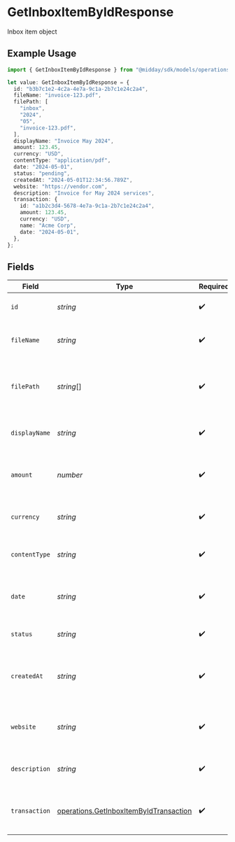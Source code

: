 # GetInboxItemByIdResponse

Inbox item object

## Example Usage

```typescript
import { GetInboxItemByIdResponse } from "@midday/sdk/models/operations";

let value: GetInboxItemByIdResponse = {
  id: "b3b7c1e2-4c2a-4e7a-9c1a-2b7c1e24c2a4",
  fileName: "invoice-123.pdf",
  filePath: [
    "inbox",
    "2024",
    "05",
    "invoice-123.pdf",
  ],
  displayName: "Invoice May 2024",
  amount: 123.45,
  currency: "USD",
  contentType: "application/pdf",
  date: "2024-05-01",
  status: "pending",
  createdAt: "2024-05-01T12:34:56.789Z",
  website: "https://vendor.com",
  description: "Invoice for May 2024 services",
  transaction: {
    id: "a1b2c3d4-5678-4e7a-9c1a-2b7c1e24c2a4",
    amount: 123.45,
    currency: "USD",
    name: "Acme Corp",
    date: "2024-05-01",
  },
};
```

## Fields

| Field                                                                                            | Type                                                                                             | Required                                                                                         | Description                                                                                      | Example                                                                                          |
| ------------------------------------------------------------------------------------------------ | ------------------------------------------------------------------------------------------------ | ------------------------------------------------------------------------------------------------ | ------------------------------------------------------------------------------------------------ | ------------------------------------------------------------------------------------------------ |
| `id`                                                                                             | *string*                                                                                         | :heavy_check_mark:                                                                               | Inbox item ID (UUID)                                                                             | b3b7c1e2-4c2a-4e7a-9c1a-2b7c1e24c2a4                                                             |
| `fileName`                                                                                       | *string*                                                                                         | :heavy_check_mark:                                                                               | Original file name of the uploaded document                                                      | invoice-123.pdf                                                                                  |
| `filePath`                                                                                       | *string*[]                                                                                       | :heavy_check_mark:                                                                               | Path segments to the file in storage                                                             | [<br/>"inbox",<br/>"2024",<br/>"05",<br/>"invoice-123.pdf"<br/>]                                 |
| `displayName`                                                                                    | *string*                                                                                         | :heavy_check_mark:                                                                               | Display name for the inbox item                                                                  | Invoice May 2024                                                                                 |
| `amount`                                                                                         | *number*                                                                                         | :heavy_check_mark:                                                                               | Amount detected or entered for the inbox item                                                    | 123.45                                                                                           |
| `currency`                                                                                       | *string*                                                                                         | :heavy_check_mark:                                                                               | Currency code (ISO 4217) for the amount                                                          | USD                                                                                              |
| `contentType`                                                                                    | *string*                                                                                         | :heavy_check_mark:                                                                               | MIME type of the uploaded file                                                                   | application/pdf                                                                                  |
| `date`                                                                                           | *string*                                                                                         | :heavy_check_mark:                                                                               | Date associated with the inbox item (ISO 8601)                                                   | 2024-05-01                                                                                       |
| `status`                                                                                         | *string*                                                                                         | :heavy_check_mark:                                                                               | Status of the inbox item                                                                         | pending                                                                                          |
| `createdAt`                                                                                      | *string*                                                                                         | :heavy_check_mark:                                                                               | Date and time when the inbox item was created (ISO 8601)                                         | 2024-05-01T12:34:56.789Z                                                                         |
| `website`                                                                                        | *string*                                                                                         | :heavy_check_mark:                                                                               | Website associated with the inbox item, if any                                                   | https://vendor.com                                                                               |
| `description`                                                                                    | *string*                                                                                         | :heavy_check_mark:                                                                               | Description or notes for the inbox item                                                          | Invoice for May 2024 services                                                                    |
| `transaction`                                                                                    | [operations.GetInboxItemByIdTransaction](../../models/operations/getinboxitembyidtransaction.md) | :heavy_check_mark:                                                                               | Matched transaction for this inbox item, if any                                                  |                                                                                                  |